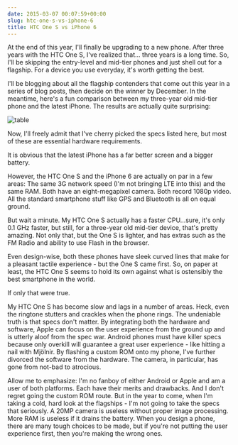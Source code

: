 ```yaml
---
date: 2015-03-07 00:07:59+00:00
slug: htc-one-s-vs-iphone-6
title: HTC One S vs iPhone 6
---
```


At the end of this year, I'll finally be upgrading to a new phone. After three years with the HTC One S, I've realized that... three years is a long time. So, I'll be skipping the entry-level and mid-tier phones and just shell out for a flagship. For a device you use everyday, it's worth getting the best.

I'll be blogging about all the flagship contenders that come out this year in a series of blog posts, then decide on the winner by December. In the meantime, here's a fun comparison between my three-year old mid-tier phone and the latest iPhone. The results are actually quite surprising:

![table](https://wordbitarchives.files.wordpress.com/2015/03/table.png)

Now, I'll freely admit that I've cherry picked the specs listed here, but most of these are essential hardware requirements.

It is obvious that the latest iPhone has a far better screen and a bigger battery.

However, the HTC One S and the iPhone 6 are actually on par in a few areas: The same 3G network speed (I'm not bringing LTE into this) and the same RAM. Both have an eight-megapixel camera. Both record 1080p video. All the standard smartphone stuff like GPS and Bluetooth is all on equal ground.

But wait a minute. My HTC One S actually has a faster CPU...sure, it's only 0.1 GHz faster, but still, for a three-year old mid-tier device, that's pretty amazing. Not only that, but the One S is lighter, and has extras such as the FM Radio and ability to use Flash in the browser.

Even design-wise, both these phones have sleek curved lines that make for a pleasant tactile experience - but the One S came first. So, on paper at least, the HTC One S seems to hold its own against what is ostensibly the best smartphone in the world.

If only that were true.

My HTC One S has become slow and lags in a number of areas. Heck, even the ringtone stutters and crackles when the phone rings. The undeniable truth is that specs don't matter. By integrating both the hardware and software, Apple can focus on the user experience from the ground up and is utterly aloof from the spec war. Android phones must have killer specs because only overkill will guarantee a great user experience - like hitting a nail with Mjölnir. By flashing a custom ROM onto my phone, I've further divorced the software from the hardware. The camera, in particular, has gone from not-bad to atrocious.

Allow me to emphasize: I'm no fanboy of either Android or Apple and am a user of both platforms. Each have their merits and drawbacks. And I don't regret going the custom ROM route. But in the year to come, when I'm taking a cold, hard look at the flagships - I'm not going to take the specs that seriously. A 20MP camera is useless without proper image processing. More RAM is useless if it drains the battery. When you design a phone, there are many tough choices to be made, but if you're not putting the user experience first, then you're making the wrong ones.
